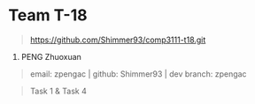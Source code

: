 # Team T-18

> <https://github.com/Shimmer93/comp3111-t18.git>

1. PENG Zhuoxuan

> email: zpengac | github: Shimmer93 | dev branch: zpengac

> Task 1 & Task 4